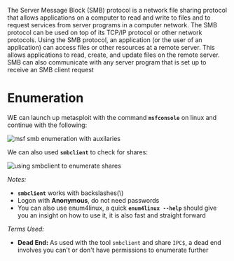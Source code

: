 The Server Message Block (SMB) protocol is a network file sharing protocol that allows applications on a computer to read and write to files and to request services from server programs in a computer network. The SMB protocol can be used on top of its TCP/IP protocol or other network protocols. Using the SMB protocol, an application (or the user of an application) can access files or other resources at a remote server. This allows applications to read, create, and update files on the remote server. SMB can also communicate with any server program that is set up to receive an SMB client request

# Enumeration
WE can launch up metasploit with the command **`msfconsole`** on linux and continue with the following:

![msf smb enumeration with auxilaries](https://i.imgur.com/iza6D7v.png)

We can also used **`smbclient`** to check for shares:

![using smbclient to enumerate shares](https://i.imgur.com/z1EBjGJ.png)

*Notes:*
- **`smbclient`** works with backslashes(\\)
- Logon with **Anonymous**, do not need passwords
- You can also use enum4linux, a quick **`enum4linux --help`** should give you an insight on how to use it, it is also fast and straight forward

*Terms Used:*
- **Dead End:** As used with the tool `smbclient` and share `IPC$`, a dead end involves you can't or don't have permissions to enumerate further

